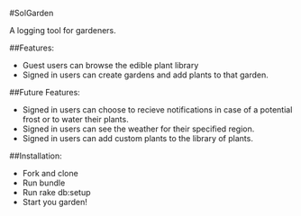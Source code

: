 #SolGarden

A logging tool for gardeners.

##Features:

- Guest users can browse the edible plant library
- Signed in users can create gardens and add plants to that garden.

##Future Features:

- Signed in users can choose to recieve notifications in case of a potential frost or to water their plants.
- Signed in users can see the weather for their specified region.
- Signed in users can add custom plants to the library of plants.

##Installation:

- Fork and clone
- Run bundle
- Run rake db:setup
- Start you garden!

